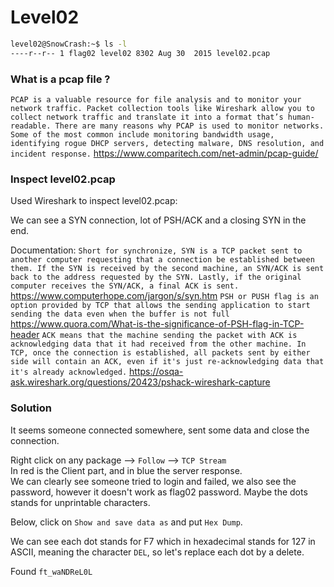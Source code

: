 # Level02

```bash
level02@SnowCrash:~$ ls -l
----r--r-- 1 flag02 level02 8302 Aug 30  2015 level02.pcap
```

### What is a pcap file ?

`PCAP is a valuable resource for file analysis and to monitor your network traffic. Packet collection tools like Wireshark allow you to collect network traffic and translate it into a format that’s human-readable. There are many reasons why PCAP is used to monitor networks. Some of the most common include monitoring bandwidth usage, identifying rogue DHCP servers, detecting malware, DNS resolution, and incident response.`
https://www.comparitech.com/net-admin/pcap-guide/

### Inspect level02.pcap

Used Wireshark to inspect level02.pcap:

We can see a SYN connection, lot of PSH/ACK and a closing SYN in the end.

Documentation: 
`Short for synchronize, SYN is a TCP packet sent to another computer requesting that a connection be established between them. If the SYN is received by the second machine, an SYN/ACK is sent back to the address requested by the SYN. Lastly, if the original computer receives the SYN/ACK, a final ACK is sent.` <br/>
https://www.computerhope.com/jargon/s/syn.htm
`PSH or PUSH flag is an option provided by TCP that allows the sending application to start sending the data even when the buffer is not full`
https://www.quora.com/What-is-the-significance-of-PSH-flag-in-TCP-header
`ACK means that the machine sending the packet with ACK is acknowledging data that it had received from the other machine. In TCP, once the connection is established, all packets sent by either side will contain an ACK, even if it's just re-acknowledging data that it's already acknowledged.`
https://osqa-ask.wireshark.org/questions/20423/pshack-wireshark-capture


### Solution

It seems someone connected somewhere, sent some data and close the connection.

Right click on any package --> `Follow` --> `TCP Stream`<br/>
In red is the Client part, and in blue the server response. <br/>
We can clearly see someone tried to login and failed, we also see the password, however it doesn't work as flag02 password. Maybe the dots stands for unprintable characters.

Below, click on `Show and save data as` and put `Hex Dump`.

We can see each dot stands for F7 which in hexadecimal stands for 127 in ASCII, meaning the character `DEL`, so let's replace each dot by a delete.

Found `ft_waNDReL0L`
